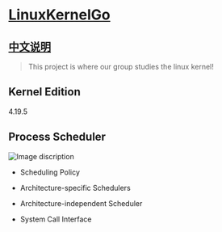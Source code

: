 # [LinuxKernelGo](https://github.com/RocketKernel/LinuxKernelGo)

## [中文说明](https://github.com/RocketKernel/LinuxKernelGo/blob/master/README-zh.md)

> This project is where our group studies the linux kernel!

## Kernel Edition 
4.19.5

## Process Scheduler

![Image discription](https://github.com/RocketKernel/LinuxKernelGo/blob/master/pic/ps.gif)

- Scheduling Policy

- Architecture-specific Schedulers

- Architecture-independent Scheduler

- System Call Interface
